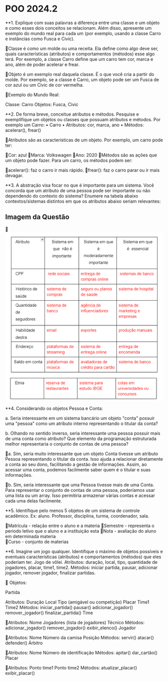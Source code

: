 # POO 2024.2


**1. Explique com suas palavras a diferença entre uma classe e um objeto e como
esses dois conceitos se relacionam. Além disso, apresente um exemplo do mundo
real para cada um (por exemplo, usando a classe Carro e instâncias como Fusca e
Civic).


  🔴Classe é como um molde ou uma receita. Ela define como algo deve ser, quais características (atributos) e comportamentos (métodos) esse algo terá. Por exemplo, a classe Carro define que um carro tem cor, marca e ano, além de poder acelerar e frear.

🔴Objeto é um exemplo real daquela classe. É o que você cria a partir do molde. Por exemplo, se a classe é Carro, um objeto pode ser um Fusca de cor azul ou um Civic de cor vermelha.

🔴Exemplo do Mundo Real:

Classe: Carro
Objetos: Fusca, Civic



**2. De forma breve, conceitue atributos e métodos. Pesquise e exemplifique um
objetos ou classes que possuam atributos e métodos. Por exemplo um Carro:
• Carro
• Atributos: cor, marca, ano
• Métodos: acelerar(), frear()

🔴Atributos são as características de um objeto. Por exemplo, um carro pode ter:

🔴Cor: azul
🔴Marca: Volkswagen
🔴Ano: 2020
🔴Métodos são as ações que um objeto pode fazer. Para um carro, os métodos podem ser:

🔴acelerar(): faz o carro ir mais rápido.
🔴frear(): faz o carro parar ou ir mais devagar.


**3. A abstração visa focar no que é importante para um sistema. Você concorda que
um atributo de uma pessoa pode ser importante ou não dependendo do contexto
do sistema? Enumere na tabela abaixo contextos/sistemas distintos em que os
atributos abaixo seriam relevantes:

## Imagem da Questão


🔴![Imagem da Questão](3questao.png)


**4. Considerando os objetos Pessoa e Conta:

a. Seria interessante em um sistema bancário um objeto "conta" possuir uma
"pessoa" como um atributo interno representando o titular da conta?

b. Olhando no sentido inverso, seria interessante uma pessoa possuir mais de
uma conta como atributo? Que elemento da programação estruturada melhor
representaria o conjunto de contas de uma pessoa?

  🔴a. Sim, seria muito interessante que um objeto Conta tivesse um atributo Pessoa representando o titular da conta. Isso ajuda a relacionar diretamente a conta ao seu dono, facilitando a gestão de informações. Assim, ao acessar uma conta, podemos facilmente saber quem é o titular e suas informações.

🔴b. Sim, seria interessante que uma Pessoa tivesse mais de uma Conta. Para representar o conjunto de contas de uma pessoa, poderíamos usar uma lista ou um array. Isso permitiria armazenar várias contas e acessar cada uma delas facilmente.



**5. Identifique pelo menos 5 objetos de um sistema de controle acadêmico. Ex: aluno.
Professor, disciplina, turma, coordenador, sala.


  
  🔴Matrícula - relação entre o aluno e a materia
  🔴Semestre - representa o periodo letivo que o aluno e a instituição esta
  🔴Nota - avaliação do aluno em determinada materia   
  🔴Curso -  conjunto de materias  
  


**6. Imagine um jogo qualquer. Identifique o máximo de objetos possíveis e eventuais
características (atributos) e comportamentos (métodos) que eles poderiam ter.
Jogo de vôlei. Atributos: duração, local, tipo, quantidade de jogadores, placar,
time1, time2. Métodos: iniciar partida, pausar, adicionar jogador, remover jogador,
finalizar partidas.


 🔴 Objetos:

Partida

Atributos:
Duração
Local
Tipo (amigável ou competição)
Placar
Time1
Time2
Métodos:
iniciar_partida()
pausar()
adicionar_jogador()
remover_jogador()
finalizar_partida()
Time

🔴Atributos:
Nome
Jogadores (lista de jogadores)
Técnico
Métodos:
adicionar_jogador()
remover_jogador()
exibir_elenco()
Jogador

🔴Atributos:
Nome
Número da camisa
Posição
Métodos:
servir()
atacar()
defender()
Árbitro

🔴Atributos:
Nome
Número de identificação
Métodos:
apitar()
dar_cartão()
Placar

🔴Atributos:
Ponto time1
Ponto time2
Métodos:
atualizar_placar()
exibir_placar()

